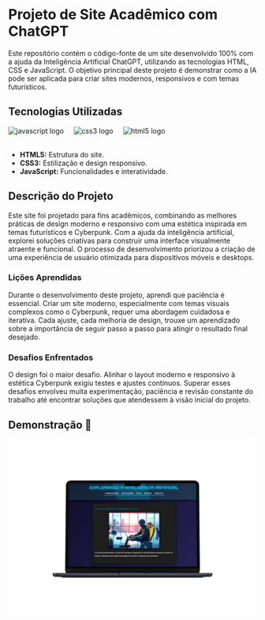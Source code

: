 
# Projeto de Site Acadêmico com ChatGPT 

Este repositório contém o código-fonte de um site desenvolvido 100% com a ajuda da Inteligência Artificial ChatGPT, utilizando as tecnologias HTML, CSS e JavaScript. O objetivo principal deste projeto é demonstrar como a IA pode ser aplicada para criar sites modernos, responsivos e com temas futurísticos.

## Tecnologias Utilizadas 

<div align="left">
  <img src="https://cdn.jsdelivr.net/gh/devicons/devicon/icons/javascript/javascript-plain.svg" height="40" alt="javascript logo"  />
  <img width="12" />
  <img src="https://cdn.jsdelivr.net/gh/devicons/devicon/icons/css3/css3-original.svg" height="40" alt="css3 logo"  />
  <img width="12" />
  <img src="https://cdn.jsdelivr.net/gh/devicons/devicon/icons/html5/html5-original.svg" height="40" alt="html5 logo"  />
</div>
<br>

- **HTML5:** Estrutura do site.
- **CSS3:** Estilização e design responsivo.
- **JavaScript:** Funcionalidades e interatividade.

## Descrição do Projeto 

Este site foi projetado para fins acadêmicos, combinando as melhores práticas de design moderno e responsivo com uma estética inspirada em temas futurísticos e Cyberpunk. Com a ajuda da inteligência artificial, explorei soluções criativas para construir uma interface visualmente atraente e funcional. O processo de desenvolvimento priorizou a criação de uma experiência de usuário otimizada para dispositivos móveis e desktops.

### Lições Aprendidas

Durante o desenvolvimento deste projeto, aprendi que paciência é essencial. Criar um site moderno, especialmente com temas visuais complexos como o Cyberpunk, requer uma abordagem cuidadosa e iterativa. Cada ajuste, cada melhoria de design, trouxe um aprendizado sobre a importância de seguir passo a passo para atingir o resultado final desejado.

### Desafios Enfrentados

O design foi o maior desafio. Alinhar o layout moderno e responsivo à estética Cyberpunk exigiu testes e ajustes contínuos. Superar esses desafios envolveu muita experimentação, paciência e revisão constante do trabalho até encontrar soluções que atendessem à visão inicial do projeto.

## Demonstração 🚀 
<img src="https://github.com/EoFeer/AI-Technology-Club/blob/master/assets/smartmockups_m0sjhc4f-Photoroom.png?raw=true" />

